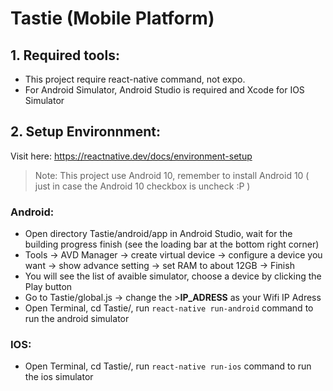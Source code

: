 # Tastie (Mobile Platform)

## 1. Required tools: 
- This project require react-native command, not expo. 
- For Android Simulator, Android Studio is required and Xcode for IOS Simulator

## 2. Setup Environnment: 
Visit here: https://reactnative.dev/docs/environment-setup
> Note: This project use Android 10, remember to install Android 10 ( just in case the Android 10 checkbox is uncheck :P )
### **Android:**
- Open directory Tastie/android/app in Android Studio, wait for the building progress finish (see the loading bar at the bottom right corner)
- Tools -> AVD Manager -> create virtual device -> configure a device you want -> show advance setting -> set RAM to about 12GB -> Finish
- You will see the list of avaible simulator, choose a device by clicking the Play button
- Go to Tastie/global.js -> change the >**IP_ADRESS** as your Wifi IP Adress
- Open Terminal, cd Tastie/, run `react-native run-android` command to run the android simulator
### **IOS:**
- Open Terminal, cd Tastie/, run `react-native run-ios` command to run the ios simulator
